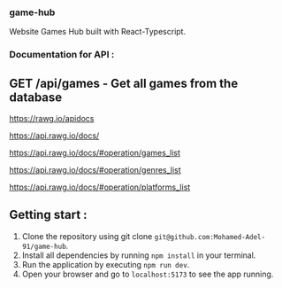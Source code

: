 ### game-hub

Website Games Hub built with React-Typescript.

### Documentation for API :

## GET /api/games - Get all games from the database

https://rawg.io/apidocs

https://api.rawg.io/docs/

https://api.rawg.io/docs/#operation/games_list

https://api.rawg.io/docs/#operation/genres_list

https://api.rawg.io/docs/#operation/platforms_list

## Getting start :

1. Clone the repository using git clone `git@github.com:Mohamed-Adel-91/game-hub`.
2. Install all dependencies by running `npm install` in your terminal.
3. Run the application by executing `npm run dev`.
4. Open your browser and go to `localhost:5173` to see the app running.</s>

